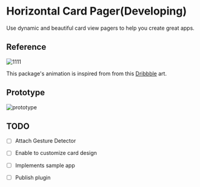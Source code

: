 # Horizontal Card Pager(Developing)

Use dynamic and beautiful card view pagers to help you create great apps.

## Reference

![1111](https://user-images.githubusercontent.com/35194820/89877698-6bcb9600-dbfb-11ea-97b7-745d5b3890dc.gif)  

This package's animation is inspired from from this [Dribbble](https://dribbble.com/shots/5097519-California-National-Park-Guide?utm_source=Clipboard_Shot&utm_campaign=KEVINGAUTIER&utm_content=California%20National%20Park%20Guide&utm_medium=Social_Share) art.

## Prototype

![prototype](https://user-images.githubusercontent.com/35194820/90704450-73f69600-e2cb-11ea-85bc-e3e6b702e30f.gif)

## TODO

- [ ] Attach Gesture Detector
- [ ] Enable to customize card design
- [ ] Implements sample app
- [ ] Publish plugin

